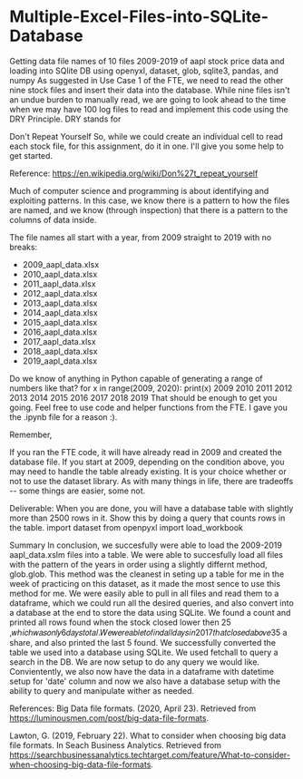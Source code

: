 # Multiple-Excel-Files-into-SQLite-Database
Getting data file names of 10 files 2009-2019 of aapl stock price data and loading into SQlite DB using openyxl, dataset, glob, sqlite3, pandas, and numpy
As suggested in Use Case 1 of the FTE, we need to read the other nine stock files and insert their data into the database. While nine files isn't an undue burden to manually read, we are going to look ahead to the time when we may have 100 log files to read and implement this code using the DRY Principle. DRY stands for

Don't Repeat Yourself So, while we could create an individual cell to read each stock file, for this assignment, do it in one. I'll give you some help to get started.

Reference: https://en.wikipedia.org/wiki/Don%27t_repeat_yourself

Much of computer science and programming is about identifying and exploiting patterns. In this case, we know there is a pattern to how the files are named, and we know (through inspection) that there is a pattern to the columns of data inside.

The file names all start with a year, from 2009 straight to 2019 with no breaks:

- 2009_aapl_data.xlsx 
- 2010_aapl_data.xlsx 
- 2011_aapl_data.xlsx 
- 2012_aapl_data.xlsx 
- 2013_aapl_data.xlsx 
- 2014_aapl_data.xlsx 
- 2015_aapl_data.xlsx 
- 2016_aapl_data.xlsx 
- 2017_aapl_data.xlsx 
- 2018_aapl_data.xlsx 
- 2019_aapl_data.xlsx 

Do we know of anything in Python capable of generating a range of numbers like that?
for x in range(2009, 2020): print(x) 2009 2010 2011 2012 2013 2014 2015 2016 2017 2018 2019 That should be enough to get you going. Feel free to use code and helper functions from the FTE. I gave you the .ipynb file for a reason :).

Remember,

If you ran the FTE code, it will have already read in 2009 and created the database file. If you start at 2009, depending on the condition above, you may need to handle the table already existing. It is your choice whether or not to use the dataset library. As with many things in life, there are tradeoffs -- some things are easier, some not.

Deliverable:
When you are done, you will have a database table with slightly more than 2500 rows in it. Show this by doing a query that counts rows in the table. import dataset from openpyxl import load_workbook


Summary
In conclusion, we succesfully were able to load the 2009-2019 aapl_data.xslm files into a table. We were able to succesfully load all files with the pattern of the years in order using a slightly differnt method, glob.glob. This method was the cleanest in seting up a table for me in the week of practicing on this dataset, as it made the most sence to use this method for me. We were easily able to pull in all files and read them to a dataframe, which we could run all the desired queries, and also convert into a database at the end to store the data using SQLite. We found a count and printed all rows found when the stock closed lower then 25 ,𝑤ℎ𝑖𝑐ℎ𝑤𝑎𝑠𝑜𝑛𝑙𝑦6𝑑𝑎𝑦𝑠𝑡𝑜𝑡𝑎𝑙.𝑊𝑒𝑤𝑒𝑟𝑒𝑎𝑏𝑙𝑒𝑡𝑜𝑓𝑖𝑛𝑑𝑎𝑙𝑙𝑑𝑎𝑦𝑠𝑖𝑛2017𝑡ℎ𝑎𝑡𝑐𝑙𝑜𝑠𝑒𝑑𝑎𝑏𝑜𝑣𝑒35  a share, and also printed the last 5 found. We successfully converted the table we used into a database using SQLite. We used fetchall to query a search in the DB. We are now setup to do any query we would like. Convientently, we also now have the data in a dataframe with datetime setup for 'date' column and now we also have a database setup with the ability to query and manipulate wither as needed.

References:
Big Data file formats. (2020, April 23). Retrieved from https://luminousmen.com/post/big-data-file-formats.

Lawton, G. (2019, February 22). What to consider when choosing big data file formats. In Seach Business Analytics. Retrieved from https://searchbusinessanalytics.techtarget.com/feature/What-to-consider-when-choosing-big-data-file-formats.

